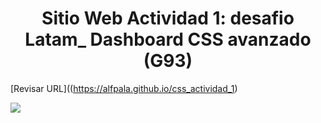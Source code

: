 <h1 align="center"> Sitio Web Actividad 1: desafio Latam_  Dashboard CSS avanzado (G93)</h1>


[Revisar URL]((https://alfpala.github.io/css_actividad_1)
<p align="left">
   <img src="https://alfpala.github.io/css_actividad_1/assets/images/img_actividad.jpg">
   </p>
